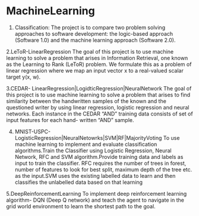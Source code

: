 # MachineLearning

1. Classification: 
The project is to compare two problem solving approaches to software development: the logic-based approach (Software 1.0) and the machine learning approach (Software 2.0).

2.LeToR-LinearRegression
The goal of this project is to use machine learning to solve a problem that arises in Information Retrieval, 
one known as the Learning to Rank (LeToR) problem. We formulate this as a problem of linear regression where 
we map an input vector x to a real-valued scalar target y(x, w).

3.CEDAR- LinearRegression|LogidticRegression|NeuralNetwork
The goal of this project is to use machine learning to solve a problem that arises to
find similarity between the handwritten samples of the known and the questioned writer by using
linear regression, logistic regression and neural networks. Each instance in the CEDAR “AND” training data consists of set of input features for each hand- written “AND” sample.

4. MNIST-USPC-LogisticRegression|NeuralNetowrks|SVM|RF|MajorityVoting
To use machine learning to implement and evaluate classification algorithms.Train the Classifier using Logistic Regression, Neural Network, RFC and SVM algorithm.Provide training data and labels as input to train the classifier. RFC requires the number of trees in forest, number of features to look for best split, maximum depth of the tree etc. as the input.SVM uses the existing labelled data to learn and then classifies the unlabelled data based on that learning

5.DeepReinforcementLearning
To implement deep reinforcement learning algorithm- DQN (Deep Q network)
and teach the agent to navigate in the grid world environment to learn the shortest path to the goal.

